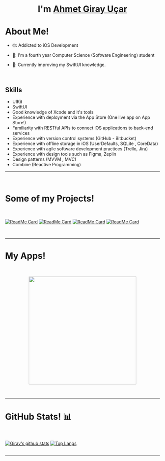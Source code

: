 <h1 align="center">I'm <a href="https://github.com/ucargiray">Ahmet Giray Uçar<a></h1>
<h1>About Me!</h1>
  
- 🤓: Addicted to iOS Development
- 🏫: I'm a fourth year Computer Science (Software Engineering) student
- 🌱: Currently improving my SwiftUI knowledge.
  
  <br>
## Skills
-  UIKit
-  SwiftUI
-  Good knowledge of Xcode and it's tools
-  Experience with deployment via the App Store (One live app on App Store!)
-  Familiarity with RESTful APIs to connect iOS applications to back-end services
-  Experience with version control systems (GitHub - Bitbucket)
-  Experience with offline storage in iOS (UserDefaults, SQLite , CoreData)
-  Experience with agile software development practices (Trello, Jira)
-  Experience with design tools such as Figma, Zeplin
-  Design patterns (MVVM , MVC)
-  Combine (Reactive Programming)

<hr>

<Br>
<h1>Some of my Projects!</h1>
<Br>
  
[![ReadMe Card](https://github-readme-stats.vercel.app/api/pin/?username=ucargiray&repo=PrettyBorder)](https://github.com/ucargiray/PrettyBorder)
[![ReadMe Card](https://github-readme-stats.vercel.app/api/pin/?username=ucargiray&repo=QR-Scan-w--ScanKit)](https://github.com/ucargiray/QR-Scan-w--ScanKit)
[![ReadMe Card](https://github-readme-stats.vercel.app/api/pin/?username=ucargiray&repo=Custom-Calendar)](https://github.com/ucargiray/Custom-Calendar)
[![ReadMe Card](https://github-readme-stats.vercel.app/api/pin/?username=ucargiray&repo=Weather-Reporter)](https://github.com/ucargiray/Weather-Reporter)
 
<Br>
<hr>
  <h1>My Apps! </h1>
  <Br>
    <p align="center">
<a target="_blank" href="https://apps.apple.com/us/app/valo-crosshair/id1583246834"> 
                                    <img src="https://i.hizliresim.com/g3v5f8g.png" , width="350px" height="350px"/>
                                </a>
</p>
<Br>
<hr>
<h1>GitHub Stats! 📊</h1>
<Br>

[![Giray's github stats](https://github-readme-stats.vercel.app/api?username=ucargiray&show_icons=true)](https://github.com/ucargiray/github-readme-stats) [![Top Langs](https://github-readme-stats.vercel.app/api/top-langs/?username=ucargiray&layout=compact)](https://github.com/ucargiray/github-readme-stats)
  <Br>
    <Br>
<hr>
      
